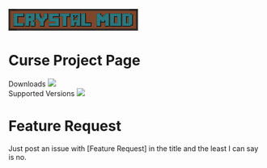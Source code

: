 ![alt tag](https://raw.githubusercontent.com/Alec-WAM/CrystalMod/master/logo.png)

# Curse Project Page
Downloads [![](http://cf.way2muchnoise.eu/full_235023.svg)](http://minecraft.curseforge.com/projects/235023)  
Supported Versions [![](http://cf.way2muchnoise.eu/versions/Minecraft_235023_all.svg)](http://minecraft.curseforge.com/projects/235023)

# Feature Request
Just post an issue with [Feature Request] in the title and the least I can say is no.
